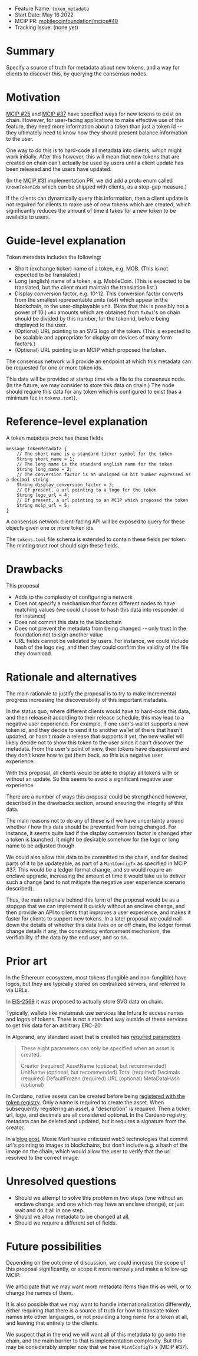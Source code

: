 - Feature Name: `token_metadata`
- Start Date: May 16 2022
- MCIP PR: [mobilecoinfoundation/mcips#40](https://github.com/mobilecoinfoundation/mcips/pull/40)
- Tracking Issue: (none yet)

# Summary
[summary]: #summary

Specify a source of truth for metadata about new tokens, and a way for clients to discover this,
by querying the consensus nodes.

# Motivation
[motivation]: #motivation

[MCIP #25](https://github.com/mobilecoinfoundation/mcips/pull/0025) and [MCIP #37](https://github.com/mobilecoinfoundation/mcips/pull/0037)
have specified ways for new tokens to exist on chain. However, for user-facing applications to make effective use of this feature,
they need more information about a token than just a token id -- they ultimately need to know how they should present balance information
to the user.

One way to do this is to hard-code all metadata into clients, which might work initially. After this however, this will mean that new tokens
that are created on chain can't actually be used by users until a client update has been released and the users have updated.

(In the [MCIP #31](https://github.com/mobilecoinfoundation/mcips/pull/0025) implementation PR, we did add a proto enum called `KnownTokenIds`
which can be shipped with clients, as a stop-gap measure.)

If the clients can dynamically query this information, then a client update is not required for clients to make use of new tokens which are
created, which significantly reduces the amount of time it takes for a new token to be available to users.

# Guide-level explanation
[guide-level-explanation]: #guide-level-explanation

Token metadata includes the following:

* Short (exchange ticker) name of a token, e.g. MOB. (This is not expected to be translated.)
* Long (english) name of a token, e.g. MobileCoin. (This is expected to be translated, but the client must maintain the translation list.)
* Display conversion factor, e.g. 10^12. This conversion factor converts from the smallest representable units (`u64`) which appear in the blockchain,
  to the user-displayable unit. (Note that this is possibly not a power of 10.) `u64` amounts
  which are obtained from `TxOut`'s on chain should be divided by this number, for the token id, before being displayed to the user.
* (Optional) URL pointing to an SVG logo of the token. (This is expected to be scalable and appropriate for display on devices of many form factors.)
* (Optional) URL pointing to an MCIP which proposed the token.

The consensus network will provide an endpoint at which this metadata can be requested for one or more token ids.

This data will be provided at startup time via a file to the consensus node. (In the future, we may consider to store this data on chain.)
The node should require this data for any token which is configured to exist (has a minimum fee in `tokens.toml`).

# Reference-level explanation
[reference-level-explanation]: #reference-level-explanation

A token metadata proto has these fields

```
message TokenMetadata {
    // The short name is a standard ticker symbol for the token
    String short_name = 1;
    // The long name is the standard english name for the token
    String long_name = 2;
    // The conversion factor is an unsigned 64 bit number expressed as a decimal string
    String display_conversion_factor = 3;
    // If present, a url pointing to a logo for the token
    String logo_url = 4;
    // If present, a url pointing to an MCIP which proposed the token
    String mcip_url = 5;
}
```

A consensus network client-facing API will be exposed to query for these objects given one or more token ids.

The `tokens.toml` file schema is extended to contain these fields per token. The minting trust root should sign
these fields.

# Drawbacks
[drawbacks]: #drawbacks

This proposal

* Adds to the complexity of configuring a network
* Does not specify a mechanism that forces different nodes to have matching values
  (we could choose to hash this data into responder id for instance)
* Does not commit this data to the blockchain
* Does not prevent the metadata from being changed -- only trust in the foundation not to sign another value
* URL fields cannot be validated by users. For instance, we could include hash of the logo svg, and then they
  could confirm the validity of the file they download.

# Rationale and alternatives
[rationale-and-alternatives]: #rationale-and-alternatives

The main rationale to justify the proposal is to try to make incremental progress increasing the discoverability
of this important metadata.

In the status quo, where different clients would have to hard-code this data, and then release it according to their
release schedule, this may lead to a negative user experience. For example, if one user's wallet supports a new token id,
and they decide to send it to another wallet of theirs that hasn't updated, or hasn't made a release that supports it yet,
the new wallet will likely decide not to show this token to the user since it can't discover the metadata. From the user's
point of view, their tokens have disappeared and they don't know how to get them back, so this is a negative user experience.

With this proposal, all clients would be able to display all tokens with or without an update. So this seems to avoid
a significant negative user experience.

There are a number of ways this proposal could be strengthened however, described in the drawbacks section, around
ensuring the integrity of this data.

The main reasons not to do any of these is if we have uncertainty around whether / how this data should be prevented
from being changed. For instance, it seems quite bad if the display conversion factor is changed after a token is launched.
It might be desirable somehow for the logo or long name to be adjusted though.

We could also allow this data to be committed to the chain, and for desired parts of it to be updateable, as part of a `MintConfigTx`
as specified in MCIP #37. This would be a ledger format change, and so would require an enclave upgrade, increasing the amount of
time it would take us to deliver such a change (and to not mitigate the negative user experience scenario described).

Thus, the main rationale behind this form of the proposal would be as a stopgap that we can implement it quickly without an enclave change,
and then provide an API to clients that improves a user experience, and makes it faster for clients to support new tokens.
In a later proposal we could nail down the details of whether this data lives on or off chain, the ledger format change details if any,
the consistency enforcement mechanism, the verifiability of the data by the end user, and so on.

# Prior art
[prior-art]: #prior-art

In the Ethereum ecosystem, most tokens (fungible and non-fungible) have logos, but they are typically stored on centralized servers,
and referred to via URLs.

In [EIS-2569](https://eips.ethereum.org/EIPS/eip-2569) it was proposed to actually store SVG data on chain.

Typically, wallets like metamask use services like Infura to access names and logos of tokens. There is not a standard way outside of these
services to get this data for an arbitrary ERC-20.

In Algorand, any standard asset that is created has [required parameters](https://developer.algorand.org/docs/get-details/asa/#asset-parameters)

> These eight parameters can *only* be specified when an asset is created.
>
>    Creator (required)
>    AssetName (optional, but recommended)
>    UnitName (optional, but recommended)
>    Total (required)
>    Decimals (required)
>    DefaultFrozen (required)
>    URL (optional)
>    MetaDataHash (optional)

In Cardano, native assets can be created before being [registered with the token registry](https://developers.cardano.org/docs/native-tokens/token-registry/How-to-prepare-an-entry-for-the-registry-NA-policy-script). Only a name is required to create the asset. When subsequently registering an asset, a "description" is required. Then a ticker, url, logo, and decimals are all considered optional. In the Cardano registry, metadata can be deleted and updated, but it requires a signature from the creator.

In a [blog post](https://moxie.org/2022/01/07/web3-first-impressions.html), Moxie Marlinspike criticized web3 technologies that commit url's pointing to images to blockchains, but don't include e.g. a hash of the image on the chain, which would allow the user to verify that the url resolved to the correct image.

# Unresolved questions
[unresolved-questions]: #unresolved-questions

* Should we attempt to solve this problem in two steps (one without an enclave change, and one which may have an enclave change),
  or just wait and do it all in one step.
* Should we allow metadata to be changed at all.
* Should we require a different set of fields.

# Future possibilities
[future-possibilities]: #future-possibilities

Depending on the outcome of discussion, we could increase the scope of this proposal significantly, or scope it more narrowly and make a follow-up MCIP.

We anticipate that we may want more metadata items than this as well, or to change the names of them.

It is also possible that we may want to handle internationalization differently, either requiring that there is a source of truth for how to translate token names
into other languages, or not providing a long name for a token at all, and leaving that entirely to the clients.

We suspect that in the end we will want all of this metadata to go onto the chain, and the main barrier to that is implementation complexity. But this may be considerably
simpler now that we have `MintConfigTx`'s (MCIP #37).
